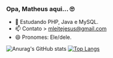 ### Opa, Matheus aqui... 🙄

- 🌱 Estudando PHP, Java e MySQL. 
- 📫 Contato > mleitejesus@gmail.com
- 😄 Pronomes: Ele/dele.

![Anurag's GitHub stats](https://github-readme-stats.vercel.app/api?username=MatheusLJ&show_icons=true&theme=tokyonight)
[![Top Langs](https://github-readme-stats.vercel.app/api/top-langs/?username=MatheusLJ&show_icons=true&theme=tokyonight)](https://github.com/MatheusLJ/github-readme-stats)




